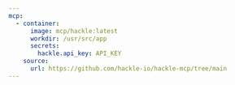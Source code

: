 ```yaml
---
mcp:
  - container:
      image: mcp/hackle:latest
      workdir: /usr/src/app
      secrets:
        hackle.api_key: API_KEY
    source:
      url: https://github.com/hackle-io/hackle-mcp/tree/main
---
```

